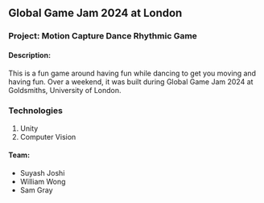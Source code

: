 ## Global Game Jam 2024 at London

### Project: Motion Capture Dance Rhythmic Game


#### Description:

This is a fun game around having fun while dancing to get you moving and having fun. Over a weekend, it was built during Global Game Jam 2024 at Goldsmiths, University of London.

### Technologies

1. Unity
2. Computer Vision


#### Team:

- Suyash Joshi
- William Wong
- Sam Gray
